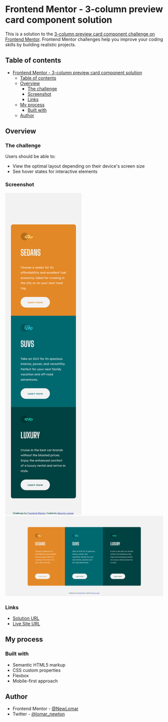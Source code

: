 # Frontend Mentor - 3-column preview card component solution

This is a solution to the [3-column preview card component challenge on Frontend Mentor](https://www.frontendmentor.io/challenges/3column-preview-card-component-pH92eAR2-). Frontend Mentor challenges help you improve your coding skills by building realistic projects. 

## Table of contents
- [Frontend Mentor - 3-column preview card component solution](#frontend-mentor---3-column-preview-card-component-solution)
  - [Table of contents](#table-of-contents)
  - [Overview](#overview)
    - [The challenge](#the-challenge)
    - [Screenshot](#screenshot)
    - [Links](#links)
  - [My process](#my-process)
    - [Built with](#built-with)
  - [Author](#author)

## Overview

### The challenge

Users should be able to:

- View the optimal layout depending on their device's screen size
- See hover states for interactive elements

### Screenshot

![Mobile Screeshot](./mobile-screenshot.png)
![Desktop Screeshot](./desktop-sceenshot.png)


### Links

- [Solution URL](https://www.frontendmentor.io/solutions/mobilefirst-solution-using-basic-html-and-css-KlQ8g_VXB)
- [Live Site URL](https://trusting-panini-db8129.netlify.app/)

## My process

### Built with

- Semantic HTML5 markup
- CSS custom properties
- Flexbox
- Mobile-first approach

## Author

- Frontend Mentor - [@NewLomar](https://www.frontendmentor.io/profile/NewLomar)
- Twitter - [@lomar_newton](https://www.twitter.com/lomar_newton)
